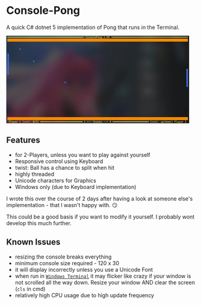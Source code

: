 # Console-Pong
A quick C# dotnet 5 implementation of Pong that runs in the Terminal. 

![gameplayGIF](/auxFiles/gameplay_animation.gif "gameplayGIF")

## Features
- for 2-Players, unless you want to play against yourself
- Responsive control using Keyboard
- twist: Ball has a chance to split when hit
- highly threaded
- Unicode characters for Graphics
- Windows only (due to Keyboard implementation)

I wrote this over the course of 2 days after having a look at someone else's implementation - that I wasn't happy with. 😏

This could be a good basis if you want to modify it yourself. I probably wont develop this much further.

## Known Issues
- resizing the console breaks everything
- minimum console size required - 120 x 30
- it will display incorrectly unless you use a Unicode Font
- when run in [`Windows Terminal`](https://github.com/Microsoft/Terminal) it may flicker like crazy if your window is not scrolled all the way down. Resize your window AND clear the screen (`cls` in cmd)
- relatively high CPU usage due to high update frequency